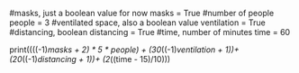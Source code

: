 #masks, just a boolean value for now
masks = True
#number of people
people = 3
#ventilated space, also a boolean value
ventilation = True
#distancing, boolean
distancing = True
#time, number of minutes
time = 60

print((((-1)*masks + 2) * 5 * people) + (30*((-1)*ventilation + 1))+ (20*((-1)*distancing + 1))+ (2*((time - 15)/10)))
